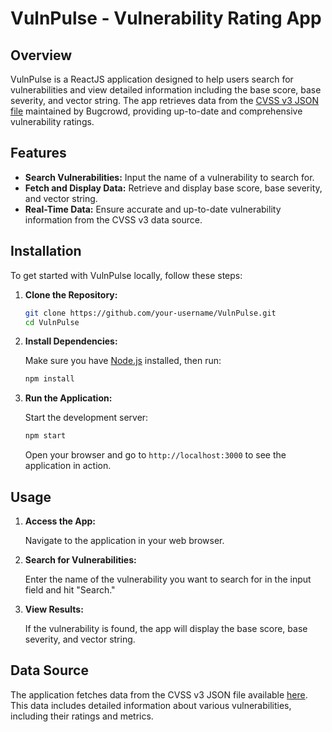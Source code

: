 
# VulnPulse - Vulnerability Rating App

## Overview

VulnPulse is a ReactJS application designed to help users search for vulnerabilities and view detailed information including the base score, base severity, and vector string. The app retrieves data from the [CVSS v3 JSON file](https://github.com/bugcrowd/vulnerability-rating-taxonomy/blob/master/mappings/cvss_v3/cvss_v3.json) maintained by Bugcrowd, providing up-to-date and comprehensive vulnerability ratings.

## Features

- **Search Vulnerabilities:** Input the name of a vulnerability to search for.
- **Fetch and Display Data:** Retrieve and display base score, base severity, and vector string.
- **Real-Time Data:** Ensure accurate and up-to-date vulnerability information from the CVSS v3 data source.

## Installation

To get started with VulnPulse locally, follow these steps:

1. **Clone the Repository:**

   ```bash
   git clone https://github.com/your-username/VulnPulse.git
   cd VulnPulse
   ```

2. **Install Dependencies:**

   Make sure you have [Node.js](https://nodejs.org/) installed, then run:

   ```bash
   npm install
   ```

3. **Run the Application:**

   Start the development server:

   ```bash
   npm start
   ```

   Open your browser and go to `http://localhost:3000` to see the application in action.

## Usage

1. **Access the App:**

   Navigate to the application in your web browser.

2. **Search for Vulnerabilities:**

   Enter the name of the vulnerability you want to search for in the input field and hit "Search."

3. **View Results:**

   If the vulnerability is found, the app will display the base score, base severity, and vector string.

## Data Source

The application fetches data from the CVSS v3 JSON file available [here](https://github.com/bugcrowd/vulnerability-rating-taxonomy/blob/master/mappings/cvss_v3/cvss_v3.json). This data includes detailed information about various vulnerabilities, including their ratings and metrics.

